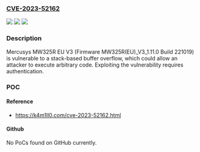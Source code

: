 ### [CVE-2023-52162](https://cve.mitre.org/cgi-bin/cvename.cgi?name=CVE-2023-52162)
![](https://img.shields.io/static/v1?label=Product&message=n%2Fa&color=blue)
![](https://img.shields.io/static/v1?label=Version&message=n%2Fa&color=blue)
![](https://img.shields.io/static/v1?label=Vulnerability&message=n%2Fa&color=brighgreen)

### Description

Mercusys MW325R EU V3 (Firmware MW325R(EU)_V3_1.11.0 Build 221019) is vulnerable to a stack-based buffer overflow, which could allow an attacker to execute arbitrary code. Exploiting the vulnerability requires authentication.

### POC

#### Reference
- https://k4m1ll0.com/cve-2023-52162.html

#### Github
No PoCs found on GitHub currently.

